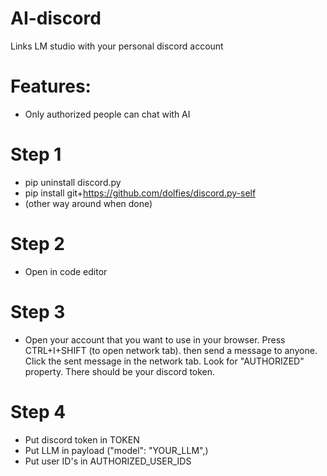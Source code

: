 # AI-discord
Links LM studio with your personal discord account 

# Features:
- Only authorized people can chat with AI

# Step 1
- pip uninstall discord.py
- pip install git+https://github.com/dolfies/discord.py-self
- (other way around when done)

# Step 2
- Open in code editor

# Step 3
- Open your account that you want to use in your browser. Press CTRL+I+SHIFT (to open network tab). then send a message to anyone. Click the sent message in the network tab. Look for "AUTHORIZED" property. There should be your discord token.

# Step 4
- Put discord token in TOKEN
- Put LLM in payload ("model": "YOUR_LLM",)
- Put user ID's in AUTHORIZED_USER_IDS 

